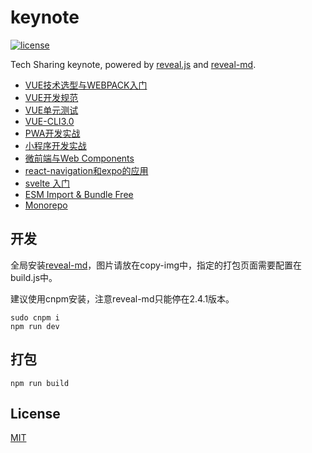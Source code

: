 # keynote

<a href="https://github.com/brandonxiang/keynote/blob/master/LICENSE">
  <img src="https://img.shields.io/github/license/brandonxiang/keynote" alt="license">
</a>

Tech Sharing keynote, powered by [reveal.js](https://github.com/hakimel/reveal.js) and [reveal-md](https://github.com/webpro/reveal-md).

- [VUE技术选型与WEBPACK入门](https://keynote.vercel.app/vue-startup.html#/)
- [VUE开发规范](https://keynote.vercel.app/vue-specification.html#/)
- [VUE单元测试](https://keynote.vercel.app/vue-test.html#/)
- [VUE-CLI3.0](https://keynote.vercel.app/vue-cli.html#/)
- [PWA开发实战](https://keynote.vercel.app/pwa.html#/)
- [小程序开发实战](https://keynote.vercel.app/weapp.html#/)
- [微前端与Web Components](https://keynote.vercel.app/microfrontend.html#/)
- [react-navigation和expo的应用](https://keynote.vercel.app/expo.html#/)
- [svelte 入门](https://keynote.vercel.app/svelte.html#/)
- [ESM Import & Bundle Free](https://keynote.vercel.app/bundle-free.html#/)
- [Monorepo](https://keynote.vercel.app/monorepo.html#/)

## 开发

全局安装[reveal-md](https://github.com/webpro/reveal-md)，图片请放在copy-img中，指定的打包页面需要配置在build.js中。

建议使用cnpm安装，注意reveal-md只能停在2.4.1版本。

```shell
sudo cnpm i
npm run dev
```

## 打包

```
npm run build
```

## License

[MIT](./LICENSE)

